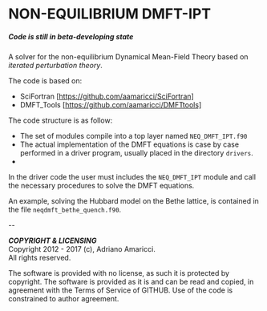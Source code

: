 # NON-EQUILIBRIUM DMFT-IPT

##### *Code is still in beta-developing state*

A solver for the non-equilibrium Dynamical Mean-Field Theory based on *iterated perturbation theory*. 

The code is based on:  
* SciFortran [https://github.com/aamaricci/SciFortran]  
* DMFT_Tools [https://github.com/aamaricci/DMFTtools]

The code structure is as follow:  
* The set of modules compile into a top layer named `NEQ_DMFT_IPT.f90`  
* The actual implementation of the DMFT equations is case by case performed in a driver program, usually placed in the directory `drivers`. 
* 
In the driver code the user must includes the `NEQ_DMFT_IPT` module and call the necessary procedures to solve the DMFT equations.

An example, solving the Hubbard model on the Bethe lattice, is contained in the file `neqdmft_bethe_quench.f90`.


--

***COPYRIGHT & LICENSING***  
Copyright 2012 - 2017 (c), Adriano Amaricci.  
All rights reserved. 

The software is provided with no license, as such it is protected by copyright.
The software is provided as it is and can be read and copied, in agreement with 
the Terms of Service of GITHUB. Use of the code is constrained to author agreement.   

